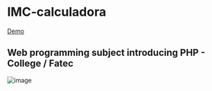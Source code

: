# IMC-calculadora

[Demo](https://calculadora-imc-fatec.herokuapp.com/)

## Web programming subject introducing PHP - College / Fatec

![image](https://user-images.githubusercontent.com/71354731/162587329-5a28fd3f-cd61-45cc-8268-1c677597792a.png)
